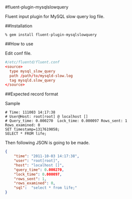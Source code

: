 #fluent-plugin-mysqlslowquery

Fluent input plugin for  MySQL slow query log file.

##Installation

```shell
% gem install fluent-plugin-mysqlslowquery
```

##How to use

Edit conf file.

```conf
#/etc/fluentd/fluent.conf
<source>
  type mysql_slow_query
  path /path/to/mysqld-slow.log
  tag mysqld.slow_query
</source>
```

##Expected record format

Sample

```
# Time: 111003 14:17:38
# User@Host: root[root] @ localhost []
# Query_time: 0.000270  Lock_time: 0.000097 Rows_sent: 1  Rows_examined: 0
SET timestamp=1317619058;
SELECT * FROM life;
```

Then following JSON is going to be made.

```json
{
    "time": "2011-10-03 14:17:38",
    "user": "root[root]",
    "host": "localhost []",
    "query_time": 0.000270,
    "lock_time": 0.000097,
    "rows_sent": 1,
    "rows_examined": 0,
    "sql":  "select * from life;"
}
```
